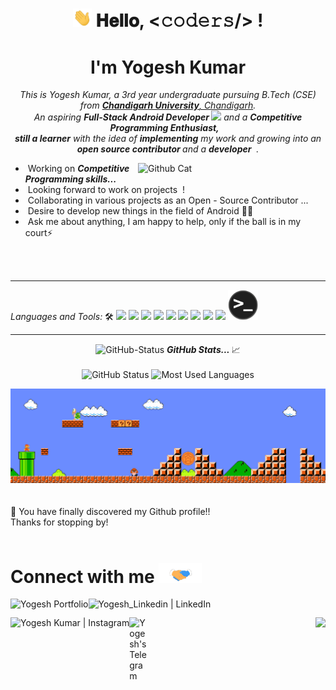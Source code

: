 <h1 align="center"><img src="https://raw.githubusercontent.com/Shreyans13/Yogeshk4124/master/Assets/Hi.gif" width="30px">   𝐇𝐞𝐥𝐥𝐨, <𝚌𝚘𝚍𝚎𝚛𝚜/> ! 
<br>
<h1 align="center">I'm Yogesh Kumar 
</h1>

<p align="center">
  <em>
    This is Yogesh Kumar, a 3rd year undergraduate pursuing B.Tech (CSE) from <a href="https://www.cuchd.in"> <b>Chandigarh University</b>, Chandigarh</a>. <br>
    An aspiring <b>Full-Stack Android Developer  </b> <img src="https://media.giphy.com/media/7TcdtHOCxo3meUvPgj/giphy.gif" width="30px">   and a <b>Competitive Programming Enthusiast, </b>&nbsp;&nbsp <br><b>still a learner</b>
    with the idea of <b>implementing</b> my work and growing into an <b>open source contributor </b> and a
    <b>developer</b> &nbsp.
  </em>
</p>

<img align="right" width=300px alt="Github Cat" src="https://www.damiestechnologies.com/img/programmer.gif" />


- &nbsp;Working on **_Competitive Programming skills..._**
- &nbsp;Looking forward to work on projects &nbsp;!
- &nbsp;Collaborating in various projects as an Open - Source Contributor ...
- &nbsp;Desire to develop new things in the field of Android 👨‍💻
- &nbsp;Ask me about anything, I am happy to help, only if the ball is in my court⚡️

<br><br>

<hr>

_Languages and Tools:_ 🛠 
<code><img src="https://img.icons8.com/color/48/000000/c-plus-plus-logo.png"/></code>
<code><img src="https://img.icons8.com/color/48/000000/android-os.png"/></code>
<code><img src="https://img.icons8.com/color/48/000000/c-programming.png"/></code>
<code><img src="https://img.icons8.com/color/48/000000/java-coffee-cup-logo.png"/></code>
<code><img src="https://img.icons8.com/color/48/000000/c-programming.png"/></code>
<code><img src="https://img.icons8.com/color/48/000000/css3.png"/></code>
<code><img src="https://img.icons8.com/color/48/000000/javascript-logo-1.png"/></code>
<code><img src="https://img.icons8.com/metro/48/000000/mysql.png"/></code>
<code><img src="https://img.icons8.com/color/48/000000/git.png"/></code>
<code><img height="48" src="https://raw.githubusercontent.com/github/explore/80688e429a7d4ef2fca1e82350fe8e3517d3494d/topics/terminal/terminal.png"></code>
<hr>

<p align="center">
<img src="https://media.giphy.com/media/VgCDAzcKvsR6OM0uWg/giphy.gif" width="30px" alt="GitHub-Status"/>&nbsp;<i><b>GitHub Stats... </b></i>📈<br><br>
<img src="https://github-readme-stats.vercel.app/api?username=Yogeshk4124&count_private=true&show_icons=true&theme=radical" alt="GitHub Status"/>
<img src = "https://github-readme-stats.vercel.app/api/top-langs/?username=Yogeshk4124&show_icons=true&layout=compact&theme=radical" alt="Most Used Languages">
</p>
<!--
<hr>
<details align="center">

<br />
<br />
</details>
-->

<img src="https://github.com/Yogeshk4124/Yogeshk4124/blob/master/Assets/Mario_Gameplay.gif" alt="Mario Game" width="980">
<br>
<br>
<br>
🔭 You have finally discovered my Github profile!!
<br>Thanks for stopping by!
<br>
<br>

# Connect with me <img src="https://github.com/Yogeshk4124/Yogeshk4124/blob/master/Assets/Handshake.gif" height="32px">

[<img align="left" alt="Yogesh Portfolio" height="30px" src="https://www.flaticon.com/svg/static/icons/svg/2996/2996826.svg" />]()

[<img align="left" alt="Yogesh_Linkedin | LinkedIn" height="30px" src="https://www.flaticon.com/svg/static/icons/svg/725/725337.svg"/>](https://www.linkedin.com/in/yogesh-kumar-ba5b7417b/)



<a href="https://www.instagram.com/yogesh_k4124/">
<img align="left" alt="Yogesh Kumar | Instagram" height="30px" src="https://image.flaticon.com/icons/svg/725/725278.svg" />
</a>

<a href="https://t.me/Yogeshk4124">
  <img align="left" alt="Yogesh's Telegram" width="30px" src="https://cdn.jsdelivr.net/npm/simple-icons@v3/icons/telegram.svg" />
</a>

<img align="right" src="http://estruyf-github.azurewebsites.net/api/VisitorHit?user=Yogeshk4124&repo=Yogeshk4124&countColorcountColor&countColor=%237B1E7B"/>
